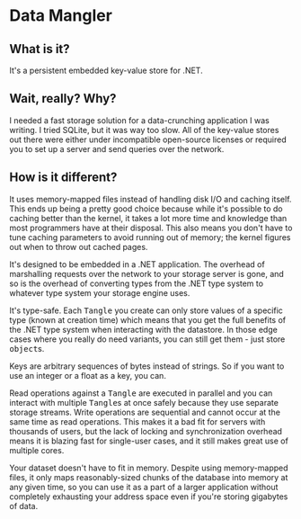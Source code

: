 Data Mangler
============

What is it?
-----------

It's a persistent embedded key-value store for .NET.

Wait, really? Why?
------------------

I needed a fast storage solution for a data-crunching application I was writing. I tried SQLite, but it was way too slow. All of the key-value stores out there were either under incompatible open-source licenses or required you to set up a server and send queries over the network.

How is it different?
--------------------
It uses memory-mapped files instead of handling disk I/O and caching itself. This ends up being a pretty good choice because while it's possible to do caching better than the kernel, it takes a lot more time and knowledge than most programmers have at their disposal. This also means you don't have to tune caching parameters to avoid running out of memory; the kernel figures out when to throw out cached pages.

It's designed to be embedded in a .NET application. The overhead of marshalling requests over the network to your storage server is gone, and so is the overhead of converting types from the .NET type system to whatever type system your storage engine uses.

It's type-safe. Each <tt>Tangle</tt> you create can only store values of a specific type (known at creation time) which means that you get the full benefits of the .NET type system when interacting with the datastore. In those edge cases where you really do need variants, you can still get them - just store <tt>object</tt>s.

Keys are arbitrary sequences of bytes instead of strings. So if you want to use an integer or a float as a key, you can.

Read operations against a <tt>Tangle</tt> are executed in parallel and you can interact with multiple <tt>Tangle</tt>s at once safely because they use separate storage streams. Write operations are sequential and cannot occur at the same time as read operations. This makes it a bad fit for servers with thousands of users, but the lack of locking and synchronization overhead means it is blazing fast for single-user cases, and it still makes great use of multiple cores.

Your dataset doesn't have to fit in memory. Despite using memory-mapped files, it only maps reasonably-sized chunks of the database into memory at any given time, so you can use it as a part of a larger application without completely exhausting your address space even if you're storing gigabytes of data.
